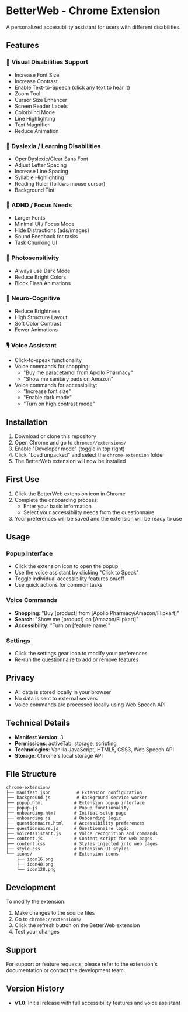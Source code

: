 # BetterWeb - Chrome Extension

A personalized accessibility assistant for users with different disabilities.

## Features

### 🧿 Visual Disabilities Support
- Increase Font Size
- Increase Contrast
- Enable Text-to-Speech (click any text to hear it)
- Zoom Tool
- Cursor Size Enhancer
- Screen Reader Labels
- Colorblind Mode
- Line Highlighting
- Text Magnifier
- Reduce Animation

### 🔡 Dyslexia / Learning Disabilities
- OpenDyslexic/Clear Sans Font
- Adjust Letter Spacing
- Increase Line Spacing
- Syllable Highlighting
- Reading Ruler (follows mouse cursor)
- Background Tint

### 🧠 ADHD / Focus Needs
- Larger Fonts
- Minimal UI / Focus Mode
- Hide Distractions (ads/images)
- Sound Feedback for tasks
- Task Chunking UI

### 🌙 Photosensitivity
- Always use Dark Mode
- Reduce Bright Colors
- Block Flash Animations

### 🧩 Neuro-Cognitive
- Reduce Brightness
- High Structure Layout
- Soft Color Contrast
- Fewer Animations

### 🎙️ Voice Assistant
- Click-to-speak functionality
- Voice commands for shopping:
  - "Buy me paracetamol from Apollo Pharmacy"
  - "Show me sanitary pads on Amazon"
- Voice commands for accessibility:
  - "Increase font size"
  - "Enable dark mode"
  - "Turn on high contrast mode"

## Installation

1. Download or clone this repository
2. Open Chrome and go to `chrome://extensions/`
3. Enable "Developer mode" (toggle in top right)
4. Click "Load unpacked" and select the `chrome-extension` folder
5. The BetterWeb extension will now be installed

## First Use

1. Click the BetterWeb extension icon in Chrome
2. Complete the onboarding process:
   - Enter your basic information
   - Select your accessibility needs from the questionnaire
3. Your preferences will be saved and the extension will be ready to use

## Usage

### Popup Interface
- Click the extension icon to open the popup
- Use the voice assistant by clicking "Click to Speak"
- Toggle individual accessibility features on/off
- Use quick actions for common tasks

### Voice Commands
- **Shopping**: "Buy [product] from [Apollo Pharmacy/Amazon/Flipkart]"
- **Search**: "Show me [product] on [Amazon/Flipkart]"
- **Accessibility**: "Turn on [feature name]"

### Settings
- Click the settings gear icon to modify your preferences
- Re-run the questionnaire to add or remove features

## Privacy

- All data is stored locally in your browser
- No data is sent to external servers
- Voice commands are processed locally using Web Speech API

## Technical Details

- **Manifest Version**: 3
- **Permissions**: activeTab, storage, scripting
- **Technologies**: Vanilla JavaScript, HTML5, CSS3, Web Speech API
- **Storage**: Chrome's local storage API

## File Structure

```
chrome-extension/
├── manifest.json          # Extension configuration
├── background.js          # Background service worker
├── popup.html            # Extension popup interface
├── popup.js              # Popup functionality
├── onboarding.html       # Initial setup page
├── onboarding.js         # Onboarding logic
├── questionnaire.html    # Accessibility preferences
├── questionnaire.js      # Questionnaire logic
├── voiceAssistant.js     # Voice recognition and commands
├── content.js            # Content script for web pages
├── content.css           # Styles injected into web pages
├── style.css             # Extension UI styles
└── icons/                # Extension icons
    ├── icon16.png
    ├── icon48.png
    └── icon128.png
```

## Development

To modify the extension:

1. Make changes to the source files
2. Go to `chrome://extensions/`
3. Click the refresh button on the BetterWeb extension
4. Test your changes

## Support

For support or feature requests, please refer to the extension's documentation or contact the development team.

## Version History

- **v1.0**: Initial release with full accessibility features and voice assistant